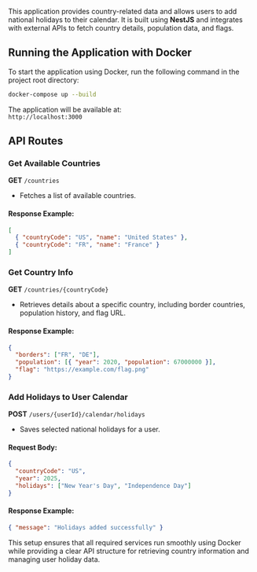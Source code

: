 
This application provides country-related data and allows users to add national holidays to their calendar. It is built using **NestJS** and integrates with external APIs to fetch country details, population data, and flags.  

## Running the Application with Docker  

To start the application using Docker, run the following command in the project root directory:  

```sh
docker-compose up --build
```  

The application will be available at:  
`http://localhost:3000`  

## API Routes  

### Get Available Countries  
**GET** `/countries`  
- Fetches a list of available countries.  

#### Response Example:  
```json
[
  { "countryCode": "US", "name": "United States" },
  { "countryCode": "FR", "name": "France" }
]
```  

### Get Country Info  
**GET** `/countries/{countryCode}`  
- Retrieves details about a specific country, including border countries, population history, and flag URL.  

#### Response Example:  
```json
{
  "borders": ["FR", "DE"],
  "population": [{ "year": 2020, "population": 67000000 }],
  "flag": "https://example.com/flag.png"
}
```  

### Add Holidays to User Calendar  
**POST** `/users/{userId}/calendar/holidays`  
- Saves selected national holidays for a user.  

#### Request Body:  
```json
{
  "countryCode": "US",
  "year": 2025,
  "holidays": ["New Year's Day", "Independence Day"]
}
```  

#### Response Example:  
```json
{ "message": "Holidays added successfully" }
```  

This setup ensures that all required services run smoothly using Docker while providing a clear API structure for retrieving country information and managing user holiday data.
